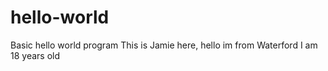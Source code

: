 # hello-world
Basic hello world program
This is Jamie here, hello im from Waterford
I am 18 years old
